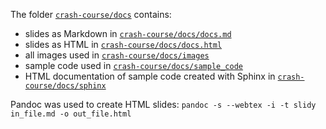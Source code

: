 The folder [`crash-course/docs`](https://github.com/RISE-UNIBAS/clean-code/tree/main/crash-course/docs) contains:

- slides as Markdown in [`crash-course/docs/docs.md`](https://github.com/RISE-UNIBAS/clean-code/tree/main/crash-course/docs/docs.md) 
- slides as HTML in [`crash-course/docs/docs.html`](https://github.com/RISE-UNIBAS/clean-code/tree/main/crash-course/docs/docs.html)
- all images used in [`crash-course/docs/images`](https://github.com/RISE-UNIBAS/clean-code/tree/main/crash-course/docs/images)
- sample code used in [`crash-course/docs/sample_code`](https://github.com/RISE-UNIBAS/clean-code/tree/main/crash-course/docs/sample_code)
- HTML documentation of sample code created with Sphinx in [`crash-course/docs/sphinx`](https://github.com/RISE-UNIBAS/clean-code/tree/main/crash-course/docs/sphinx)

Pandoc was used to create HTML slides: `pandoc -s --webtex -i -t slidy in_file.md -o out_file.html`
